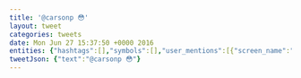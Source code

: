 ```yaml
---
title: '@carsonp 😳'
layout: tweet
categories: tweets
date: Mon Jun 27 15:37:50 +0000 2016
entities: {"hashtags":[],"symbols":[],"user_mentions":[{"screen_name":"CarsonP","name":"carson pearce","id":904054142590742500,"id_str":"904054142590742528","indices":[0,8]}],"urls":[]}
tweetJson: {"text":"@carsonp 😳"}
---
```

